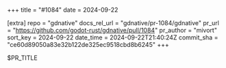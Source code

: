 +++
title = "#1084"
date = 2024-09-22

[extra]
repo = "gdnative"
docs_rel_url = "gdnative/pr-1084/gdnative"
pr_url = "https://github.com/godot-rust/gdnative/pull/1084"
pr_author = "mivort"
sort_key = 2024-09-22
date_time = 2024-09-22T21:40:24Z
commit_sha = "ce60d89050a83e32b122de325ec9518cbd8b6245"
+++

$PR_TITLE
